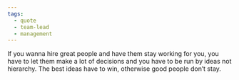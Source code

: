 ```yaml
---
tags:
  - quote
  - team-lead
  - management
---
```

If you wanna hire great people and have them stay working for you, you have to let them make a lot of decisions and you have to be run by ideas not hierarchy. The best ideas have to win, otherwise good people don’t stay.